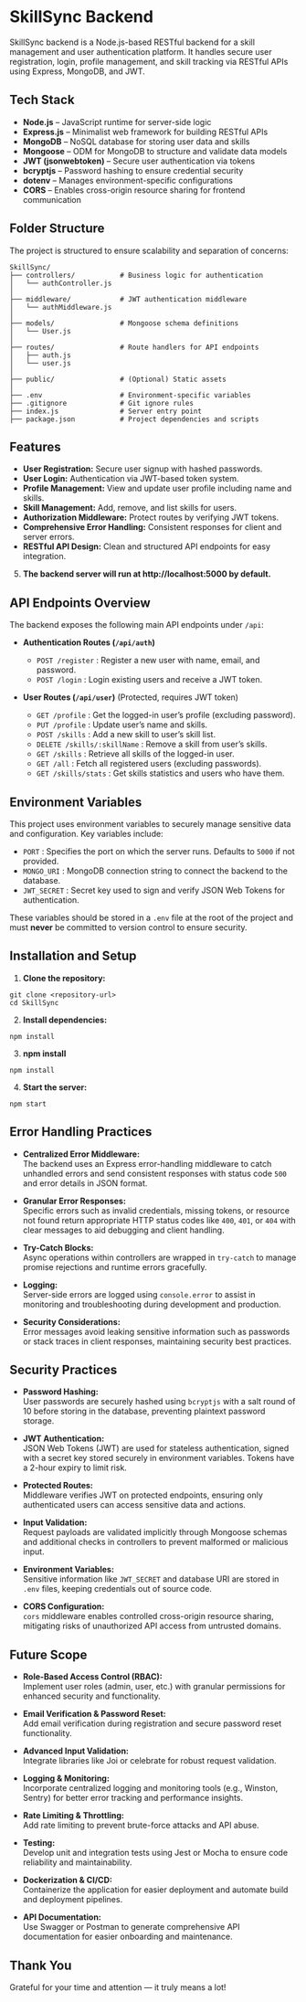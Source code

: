 # SkillSync Backend

SkillSync backend is a Node.js-based RESTful backend for a skill management and user authentication platform. It handles secure user registration, login, profile management, and skill tracking via RESTful APIs using Express, MongoDB, and JWT.

## Tech Stack

- **Node.js** – JavaScript runtime for server-side logic
- **Express.js** – Minimalist web framework for building RESTful APIs
- **MongoDB** – NoSQL database for storing user data and skills
- **Mongoose** – ODM for MongoDB to structure and validate data models
- **JWT (jsonwebtoken)** – Secure user authentication via tokens
- **bcryptjs** – Password hashing to ensure credential security
- **dotenv** – Manages environment-specific configurations
- **CORS** – Enables cross-origin resource sharing for frontend communication

## Folder Structure

The project is structured to ensure scalability and separation of concerns:
```
SkillSync/
├── controllers/           # Business logic for authentication
│   └── authController.js
│
├── middleware/            # JWT authentication middleware
│   └── authMiddleware.js
│
├── models/                # Mongoose schema definitions
│   └── User.js
│
├── routes/                # Route handlers for API endpoints
│   ├── auth.js
│   └── user.js
│
├── public/                # (Optional) Static assets
│
├── .env                   # Environment-specific variables
├── .gitignore             # Git ignore rules
├── index.js               # Server entry point
├── package.json           # Project dependencies and scripts
```
## Features

- **User Registration:** Secure user signup with hashed passwords.
- **User Login:** Authentication via JWT-based token system.
- **Profile Management:** View and update user profile including name and skills.
- **Skill Management:** Add, remove, and list skills for users.
- **Authorization Middleware:** Protect routes by verifying JWT tokens.
- **Comprehensive Error Handling:** Consistent responses for client and server errors.
- **RESTful API Design:** Clean and structured API endpoints for easy integration.

5. **The backend server will run at http://localhost:5000 by default.**

## API Endpoints Overview

The backend exposes the following main API endpoints under `/api`:

- **Authentication Routes (`/api/auth`)**
  - `POST /register` : Register a new user with name, email, and password.
  - `POST /login` : Login existing users and receive a JWT token.

- **User Routes (`/api/user`)** (Protected, requires JWT token)
  - `GET /profile` : Get the logged-in user’s profile (excluding password).
  - `PUT /profile` : Update user’s name and skills.
  - `POST /skills` : Add a new skill to user’s skill list.
  - `DELETE /skills/:skillName` : Remove a skill from user’s skills.
  - `GET /skills` : Retrieve all skills of the logged-in user.
  - `GET /all` : Fetch all registered users (excluding passwords).
  - `GET /skills/stats` : Get skills statistics and users who have them.

## Environment Variables

This project uses environment variables to securely manage sensitive data and configuration. Key variables include:

- `PORT` : Specifies the port on which the server runs. Defaults to `5000` if not provided.
- `MONGO_URI` : MongoDB connection string to connect the backend to the database.
- `JWT_SECRET` : Secret key used to sign and verify JSON Web Tokens for authentication.

These variables should be stored in a `.env` file at the root of the project and must **never** be committed to version control to ensure security.

## Installation and Setup

1. **Clone the repository:**

```
git clone <repository-url>
cd SkillSync
```

2. **Install dependencies:**

```
npm install
```

3. **npm install**

```
npm install
```

4. **Start the server:**

```
npm start
```

## Error Handling Practices

- **Centralized Error Middleware:**  
  The backend uses an Express error-handling middleware to catch unhandled errors and send consistent responses with status code `500` and error details in JSON format.

- **Granular Error Responses:**  
  Specific errors such as invalid credentials, missing tokens, or resource not found return appropriate HTTP status codes like `400`, `401`, or `404` with clear messages to aid debugging and client handling.

- **Try-Catch Blocks:**  
  Async operations within controllers are wrapped in `try-catch` to manage promise rejections and runtime errors gracefully.

- **Logging:**  
  Server-side errors are logged using `console.error` to assist in monitoring and troubleshooting during development and production.

- **Security Considerations:**  
  Error messages avoid leaking sensitive information such as passwords or stack traces in client responses, maintaining security best practices.

## Security Practices

- **Password Hashing:**  
  User passwords are securely hashed using `bcryptjs` with a salt round of 10 before storing in the database, preventing plaintext password storage.

- **JWT Authentication:**  
  JSON Web Tokens (JWT) are used for stateless authentication, signed with a secret key stored securely in environment variables. Tokens have a 2-hour expiry to limit risk.

- **Protected Routes:**  
  Middleware verifies JWT on protected endpoints, ensuring only authenticated users can access sensitive data and actions.

- **Input Validation:**  
  Request payloads are validated implicitly through Mongoose schemas and additional checks in controllers to prevent malformed or malicious input.

- **Environment Variables:**  
  Sensitive information like `JWT_SECRET` and database URI are stored in `.env` files, keeping credentials out of source code.

- **CORS Configuration:**  
  `cors` middleware enables controlled cross-origin resource sharing, mitigating risks of unauthorized API access from untrusted domains.

## Future Scope

- **Role-Based Access Control (RBAC):**  
  Implement user roles (admin, user, etc.) with granular permissions for enhanced security and functionality.

- **Email Verification & Password Reset:**  
  Add email verification during registration and secure password reset functionality.

- **Advanced Input Validation:**  
  Integrate libraries like Joi or celebrate for robust request validation.

- **Logging & Monitoring:**  
  Incorporate centralized logging and monitoring tools (e.g., Winston, Sentry) for better error tracking and performance insights.

- **Rate Limiting & Throttling:**  
  Add rate limiting to prevent brute-force attacks and API abuse.

- **Testing:**  
  Develop unit and integration tests using Jest or Mocha to ensure code reliability and maintainability.

- **Dockerization & CI/CD:**  
  Containerize the application for easier deployment and automate build and deployment pipelines.

- **API Documentation:**  
  Use Swagger or Postman to generate comprehensive API documentation for easier onboarding and maintenance.

## Thank You

Grateful for your time and attention — it truly means a lot!

